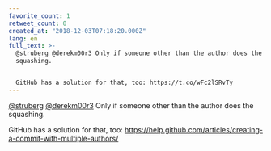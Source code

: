 ```yaml
---
favorite_count: 1
retweet_count: 0
created_at: "2018-12-03T07:18:20.000Z"
lang: en
full_text: >-
  @struberg @derekm00r3 Only if someone other than the author does the
  squashing.


  GitHub has a solution for that, too: https://t.co/wFc2lSRvTy
---
```


[@struberg](https://twitter.com/struberg)
[@derekm00r3](https://twitter.com/derekm00r3) Only if someone other than the
author does the squashing.

GitHub has a solution for that, too:
<https://help.github.com/articles/creating-a-commit-with-multiple-authors/>
